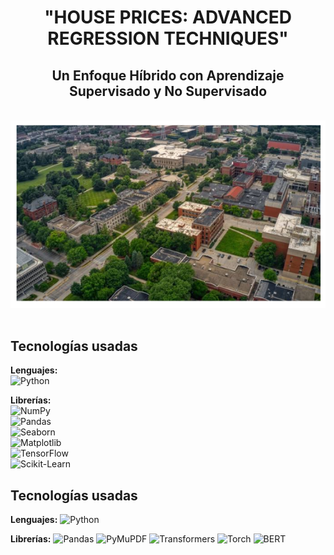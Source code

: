 <div align="center">

# "HOUSE PRICES: ADVANCED REGRESSION TECHNIQUES"  
## Un Enfoque Híbrido con Aprendizaje Supervisado y No Supervisado  
</div>

<br>
<div align="center">

  <img src="https://github.com/OscarDomPer/houses/blob/main/imaxes/0.png">
  
</div>

<br>

## Tecnologías usadas  

**Lenguajes:**  
![Python](https://img.shields.io/badge/-Python-3776AB?style=flat&logo=python&logoColor=white)  

**Librerías:**  
![NumPy](https://img.shields.io/badge/-NumPy-013243?style=flat&logo=numpy&logoColor=white)  
![Pandas](https://img.shields.io/badge/-Pandas-150458?style=flat&logo=pandas&logoColor=white)  
![Seaborn](https://img.shields.io/badge/-Seaborn-0095A7?style=flat&logo=plotly&logoColor=white)  
![Matplotlib](https://img.shields.io/badge/-Matplotlib-11557C?style=flat&logo=plotly&logoColor=white)  
![TensorFlow](https://img.shields.io/badge/-TensorFlow-FF6F00?style=flat&logo=tensorflow&logoColor=white)  
![Scikit-Learn](https://img.shields.io/badge/-Scikit--Learn-F7931E?style=flat&logo=scikitlearn&logoColor=white)  

## Tecnologías usadas

**Lenguajes:**
![Python](https://img.shields.io/badge/-Python-3776AB?style=flat&logo=python&logoColor=white)

**Librerías:**
![Pandas](https://img.shields.io/badge/-Pandas-150458?style=flat&logo=pandas&logoColor=white)
![PyMuPDF](https://img.shields.io/badge/-PyMuPDF-00599C?style=flat&logo=fitz&logoColor=white)
![Transformers](https://img.shields.io/badge/-Transformers-FF6F00?style=flat&logo=huggingface&logoColor=white)
![Torch](https://img.shields.io/badge/-Torch-EE4C2C?style=flat&logo=pytorch&logoColor=white)
![BERT](https://img.shields.io/badge/-BERT-181717?style=flat&logo=bert&logoColor=white)
